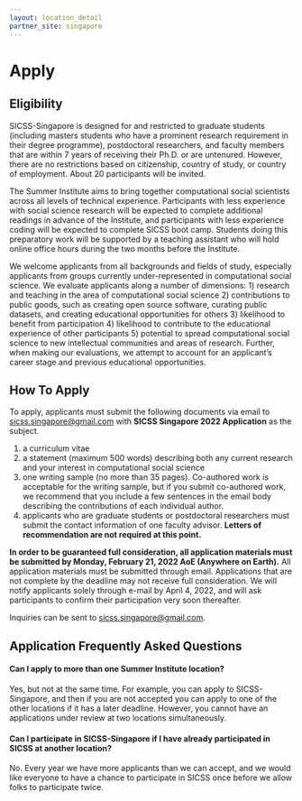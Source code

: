 ```yaml
---
layout: location_detail
partner_site: singapore
---
```


# Apply

## Eligibility

SICSS-Singapore is designed for and restricted to graduate students (including masters students who have a prominent research requirement in their degree programme), postdoctoral researchers, and faculty members that are within 7 years of receiving their Ph.D. or are untenured. However, there are no restrictions based on citizenship, country of study, or country of employment. About 20 participants will be invited.

The Summer Institute aims to bring together computational social scientists across all levels of technical experience. Participants with less experience with social science research will be expected to complete additional readings in advance of the Institute, and participants with less experience coding will be expected to complete SICSS boot camp. Students doing this preparatory work will be supported by a teaching assistant who will hold online office hours during the two months before the Institute.

We welcome applicants from all backgrounds and fields of study, especially applicants from groups currently under-represented in computational social science. We evaluate applicants along a number of dimensions: 1) research and teaching in the area of computational social science 2) contributions to public goods, such as creating open source software, curating public datasets, and creating educational opportunities for others 3) likelihood to benefit from participation 4) likelihood to contribute to the educational experience of other participants 5) potential to spread computational social science to new intellectual communities and areas of research. Further, when making our evaluations, we attempt to account for an applicant’s career stage and previous educational opportunities.

## How To Apply

To apply, applicants must submit the following documents via email to [sicss.singapore@gmail.com](sicss.singapore@gmail.com) with **SICSS Singapore 2022 Application** as the subject.

1. a curriculum vitae
2. a statement (maximum 500 words) describing both any current research and your interest in computational social science
3. one writing sample (no more than 35 pages). Co-authored work is acceptable for the writing sample, but if you submit co-authored work, we recommend that you include a few sentences in the email body describing the contributions of each individual author.
4. applicants who are graduate students or postdoctoral researchers must submit the contact information of one faculty advisor. **Letters of recommendation are not required at this point.**

**In order to be guaranteed full consideration, all application materials must be submitted by Monday, February 21, 2022 AoE (Anywhere on Earth).** All application materials must be submitted through email. Applications that are not complete by the deadline may not receive full consideration. We will notify applicants solely through e-mail by April 4, 2022, and will ask participants to confirm their participation very soon thereafter.

Inquiries can be sent to [sicss.singapore@gmail.com](sicss.singapore@gmail.com).

## Application Frequently Asked Questions

#### Can I apply to more than one Summer Institute location?

Yes, but not at the same time. For example, you can apply to SICSS-Singapore, and then if you are not accepted you can apply to one of the other locations if it has a later deadline. However, you cannot have an applications under review at two locations simultaneously.

#### Can I participate in SICSS-Singapore if I have already participated in SICSS at another location?

No. Every year we have more applicants than we can accept, and we would like everyone to have a chance to participate in SICSS once before we allow folks to participate twice.
